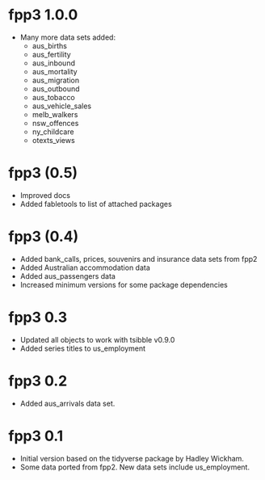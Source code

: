 # fpp3 1.0.0
  * Many more data sets added: 
      - aus_births
      - aus_fertility
      - aus_inbound
      - aus_mortality
      - aus_migration
      - aus_outbound
      - aus_tobacco
      - aus_vehicle_sales	
      - melb_walkers	
      - nsw_offences	
      - ny_childcare	
      - otexts_views

# fpp3 (0.5)

  * Improved docs
  * Added fabletools to list of attached packages

# fpp3 (0.4)

  * Added bank_calls, prices, souvenirs and insurance data sets from fpp2
  * Added Australian accommodation data
  * Added aus_passengers data
  * Increased minimum versions for some package dependencies

# fpp3 0.3

  * Updated all objects to work with tsibble v0.9.0
  * Added series titles to us_employment

# fpp3 0.2

 * Added aus_arrivals data set.

# fpp3 0.1

 * Initial version based on the tidyverse package by Hadley Wickham.
 * Some data ported from fpp2. New data sets include us_employment.
